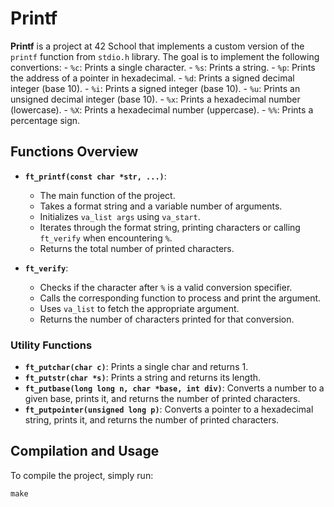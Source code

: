 # Printf

**Printf** is a project at 42 School that implements a custom version of the `printf` function from `stdio.h` library. The goal is to implement the following convertions:
    - `%c`: Prints a single character.
    - `%s`: Prints a string.
    - `%p`: Prints the address of a pointer in hexadecimal.
    - `%d`: Prints a signed decimal integer (base 10).
    - `%i`: Prints a signed integer (base 10).
    - `%u`: Prints an unsigned decimal integer (base 10).
    - `%x`: Prints a hexadecimal number (lowercase).
    - `%X`: Prints a hexadecimal number (uppercase).
    - `%%`: Prints a percentage sign.

## Functions Overview

- **`ft_printf(const char *str, ...)`**: 
  - The main function of the project.
  - Takes a format string and a variable number of arguments.
  - Initializes `va_list args` using `va_start`.
  - Iterates through the format string, printing characters or calling `ft_verify` when encountering `%`.
  - Returns the total number of printed characters.

- **`ft_verify`**:
  - Checks if the character after `%` is a valid conversion specifier.
  - Calls the corresponding function to process and print the argument.
  - Uses `va_list` to fetch the appropriate argument.
  - Returns the number of characters printed for that conversion.

### Utility Functions

- **`ft_putchar(char c)`**: Prints a single char and returns 1.
- **`ft_putstr(char *s)`**: Prints a string and returns its length.
- **`ft_putbase(long long n, char *base, int div)`**: Converts a number to a given base, prints it, and returns the number of printed characters.
- **`ft_putpointer(unsigned long p)`**: Converts a pointer to a hexadecimal string, prints it, and returns the number of printed characters.

## Compilation and Usage

To compile the project, simply run:
```shell
make
```
